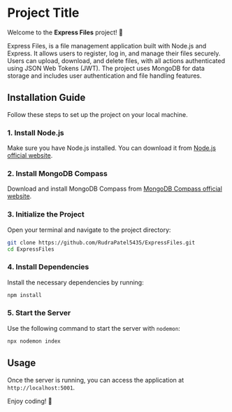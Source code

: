 # Project Title

Welcome to the **Express Files** project! 🚀

Express Files, is a file management application built with Node.js and Express. It allows users to register, log in, and manage their files securely. Users can upload, download, and delete files, with all actions authenticated using JSON Web Tokens (JWT). The project uses MongoDB for data storage and includes user authentication and file handling features.

## Installation Guide

Follow these steps to set up the project on your local machine.

### 1. Install Node.js

Make sure you have Node.js installed. You can download it from [Node.js official website](https://nodejs.org/).

### 2. Install MongoDB Compass

Download and install MongoDB Compass from [MongoDB Compass official website](https://www.mongodb.com/products/compass).

### 3. Initialize the Project

Open your terminal and navigate to the project directory:

```bash
git clone https://github.com/RudraPatel5435/ExpressFiles.git
cd ExpressFiles
```

### 4. Install Dependencies

Install the necessary dependencies by running:

```bash
npm install
```

### 5. Start the Server

Use the following command to start the server with `nodemon`:

```bash
npx nodemon index
```

## Usage

Once the server is running, you can access the application at `http://localhost:5001`.

Enjoy coding! 🎉
